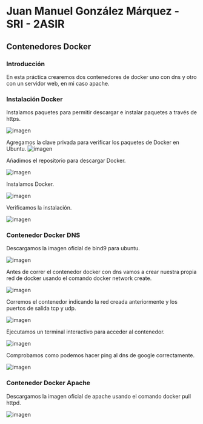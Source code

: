 # Juan Manuel González Márquez - SRI - 2ASIR
## Contenedores Docker
### Introducción
En esta práctica crearemos dos contenedores de docker uno con dns y otro con un servidor web, en mi caso apache.
### Instalación Docker
Instalamos paquetes para permitir descargar e instalar paquetes a través de https.

![imagen](https://github.com/CrqzyRod/SRI2T-Docker/assets/122454007/c2784c2f-5d08-401e-ade2-5a558b63b777)

Agregamos la clave privada para verificar los paquetes de Docker en Ubuntu.
![imagen](https://github.com/CrqzyRod/SRI2T-Docker/assets/122454007/b43739f7-74f1-43b5-8313-a0de4b5885d8)

Añadimos el repositorio para descargar Docker.

![imagen](https://github.com/CrqzyRod/SRI2T-Docker/assets/122454007/b94f241f-02bf-4c09-8851-a31a49d76ab3)

Instalamos Docker.

![imagen](https://github.com/CrqzyRod/SRI2T-Docker/assets/122454007/d9be94bb-180c-4172-97ae-396a21a34939)

Verificamos la instalación.

![imagen](https://github.com/CrqzyRod/SRI2T-Docker/assets/122454007/f68addc9-6668-431d-b820-0fc861bd6707)

### Contenedor Docker DNS
Descargamos la imagen oficial de bind9 para ubuntu.

![imagen](https://github.com/CrqzyRod/SRI2T-Docker/assets/122454007/491f4d2a-51df-4348-b402-653391b8db13)

Antes de correr el contenedor docker con dns vamos a crear nuestra propia red de docker usando el comando docker network create.

![imagen](https://github.com/CrqzyRod/SRI2T-Docker/assets/122454007/a0a7fe03-a0bd-4d05-8cf5-a2bd511ee551)

Corremos el contenedor indicando la red creada anteriormente y los puertos de salida tcp y udp.

![imagen](https://github.com/CrqzyRod/SRI2T-Docker/assets/122454007/be360f29-8a77-4fed-865c-0dd453a51d57)

Ejecutamos un terminal interactivo para acceder al contenedor.

![imagen](https://github.com/CrqzyRod/SRI2T-Docker/assets/122454007/2b2451ab-c8d6-44bb-823f-3ac1efe02f2f)

Comprobamos como podemos hacer ping al dns de google correctamente.

![imagen](https://github.com/CrqzyRod/SRI2T-Docker/assets/122454007/206a7b7d-5fcd-4602-b020-11201f763f28)

### Contenedor Docker Apache
Descargamos la imagen oficial de apache usando el comando docker pull httpd.

![imagen](https://github.com/CrqzyRod/SRI2T-Docker/assets/122454007/aee0a000-a856-49b3-9c58-53dd3ab201d1)

